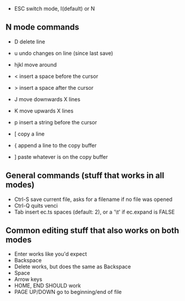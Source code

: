 <!---
 i edited this thing with venci, it -kind of- ran well
-->

- ESC    switch mode, I(default) or N

## N mode commands

- D    delete line
- u    undo changes on line (since last save)

- hjkl move around

- <    insert a space before the cursor
- \>    insert a space after the cursor

- J    move downwards X lines
- K    move upwards X lines

- p    insert a string before the cursor

- [    copy a line
- {    append a line to the copy buffer
- ]    paste whatever is on the copy buffer

## General commands (stuff that works in all modes)

- Ctrl-S     save current file, asks for a filename if no file was opened
- Ctrl-Q     quits venci
- Tab        insert ec.ts spaces (default: 2), or a '\t' if ec.expand is FALSE

## Common editing stuff that also works on both modes

- Enter        works like you'd expect
- Backspace
- Delete       works, but does the same as Backspace
- Space
- Arrow keys
- HOME, END    SHOULD work
- PAGE UP/DOWN go to beginning/end of file
